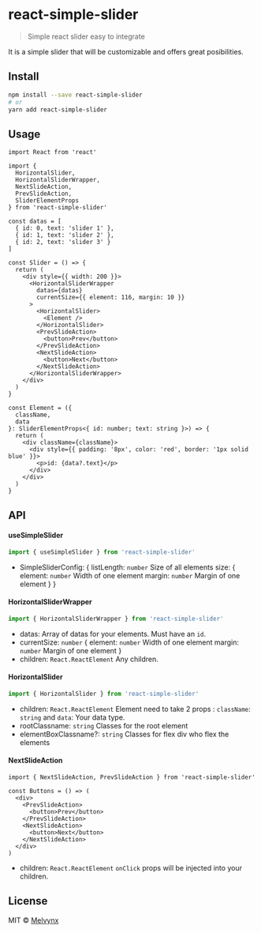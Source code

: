 # react-simple-slider

> Simple react slider easy to integrate

It is a simple slider that will be customizable and offers great posibilities.

## Install

```bash
npm install --save react-simple-slider
# or
yarn add react-simple-slider
```

## Usage

```tsx
import React from 'react'

import {
  HorizontalSlider,
  HorizontalSliderWrapper,
  NextSlideAction,
  PrevSlideAction,
  SliderElementProps
} from 'react-simple-slider'

const datas = [
  { id: 0, text: 'slider 1' },
  { id: 1, text: 'slider 2' },
  { id: 2, text: 'slider 3' }
]

const Slider = () => {
  return (
    <div style={{ width: 200 }}>
      <HorizontalSliderWrapper
        datas={datas}
        currentSize={{ element: 116, margin: 10 }}
      >
        <HorizontalSlider>
          <Element />
        </HorizontalSlider>
        <PrevSlideAction>
          <button>Prev</button>
        </PrevSlideAction>
        <NextSlideAction>
          <button>Next</button>
        </NextSlideAction>
      </HorizontalSliderWrapper>
    </div>
  )
}

const Element = ({
  className,
  data
}: SliderElementProps<{ id: number; text: string }>) => {
  return (
    <div className={className}>
      <div style={{ padding: '8px', color: 'red', border: '1px solid blue' }}>
        <p>id: {data?.text}</p>
      </div>
    </div>
  )
}
```

## API

#### useSimpleSlider

```ts
import { useSimpleSlider } from 'react-simple-slider'
```

- SimpleSliderConfig: {
  listLength: `number` Size of all elements
  size: {
  element: `number` Width of one element
  margin: `number` Margin of one element
  }
  }

#### HorizontalSliderWrapper

```ts
import { HorizontalSliderWrapper } from 'react-simple-slider'
```

- datas: Array of datas for your elements. Must have an `id`.
- currentSize: `number` {
  element: `number` Width of one element
  margin: `number` Margin of one element
  }
- children: `React.ReactElement` Any children.

#### HorizontalSlider

```ts
import { HorizontalSlider } from 'react-simple-slider'
```

- children: `React.ReactElement` Element need to take 2 props : `className`: `string` and `data`: Your data type.
- rootClassname: `string` Classes for the root element
- elementBoxClassname?: `string` Classes for flex div who flex the elements

#### NextSlideAction

```tsx
import { NextSlideAction, PrevSlideAction } from 'react-simple-slider'

const Buttons = () => (
  <div>
    <PrevSlideAction>
      <button>Prev</button>
    </PrevSlideAction>
    <NextSlideAction>
      <button>Next</button>
    </NextSlideAction>
  </div>
)
```

- children: `React.ReactElement` `onClick` props will be injected into your children.

## License

MIT © [Melvynx](https://github.com/Melvynx)
